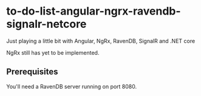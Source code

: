 # to-do-list-angular-ngrx-ravendb-signalr-netcore
Just playing a little bit with Angular, NgRx, RavenDB, SignalR and .NET core

NgRx still has yet to be implemented.

## Prerequisites
You'll need a RavenDB server running on port 8080.